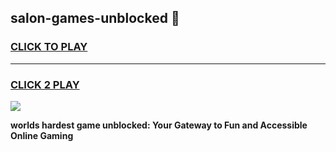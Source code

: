 
## salon-games-unblocked 👋
<h3>
<a href="https://premium.freeplayer.one?title=salon-games-unblocked&ref=14F">CLICK TO PLAY</a></h3>
<hr>

<h3>
<a href="https://premium.freeplayer.one?title=salon-games-unblocked&ref=14F">CLICK 2 PLAY</a>
  
</h3>

<a href="https://premium.freeplayer.one?title=salon-games-unblocked&ref=12F/"><img src="https://clearcache.store/games.png"></a>


**worlds hardest game unblocked: Your Gateway to Fun and Accessible Online Gaming**
